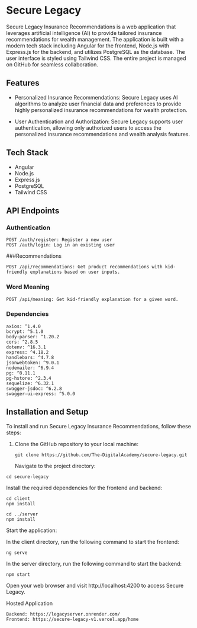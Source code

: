 # Secure Legacy 

Secure Legacy Insurance Recommendations is a web application that leverages artificial intelligence (AI) to provide tailored insurance recommendations for wealth management. The application is built with a modern tech stack including Angular for the frontend, Node.js with Express.js for the backend, and utilizes PostgreSQL as the database. The user interface is styled using Tailwind CSS. The entire project is managed on GitHub for seamless collaboration.

## Features

- Personalized Insurance Recommendations: Secure Legacy uses AI algorithms to analyze user financial data and preferences to provide highly personalized insurance recommendations for wealth protection.

- User Authentication and Authorization: Secure Legacy supports user authentication, allowing only authorized users to access the personalized insurance recommendations and wealth analysis features.

## Tech Stack

- Angular
- Node.js
- Express.js
- PostgreSQL
- Tailwind CSS

## API Endpoints

### Authentication
```
POST /auth/register: Register a new user
POST /auth/login: Log in an existing user
```

###Recommendations
```
POST /api/recommendations: Get product recommendations with kid-friendly explanations based on user inputs.
```

### Word Meaning
```
POST /api/meaning: Get kid-friendly explanation for a given word.
```

### Dependencies
```
axios: ^1.4.0
bcrypt: ^5.1.0
body-parser: ^1.20.2
cors: ^2.8.5
dotenv: ^16.3.1
express: ^4.18.2
handlebars: ^4.7.8
jsonwebtoken: ^9.0.1
nodemailer: ^6.9.4
pg: ^8.11.1
pg-hstore: ^2.3.4
sequelize: ^6.32.1
swagger-jsdoc: ^6.2.8
swagger-ui-express: ^5.0.0
```

## Installation and Setup

To install and run Secure Legacy Insurance Recommendations, follow these steps:

1. Clone the GitHub repository to your local machine:

   ```
   git clone https://github.com/The-DigitalAcademy/secure-legacy.git
   ```

   Navigate to the project directory:

```
cd secure-legacy

```
Install the required dependencies for the frontend and backend:

```
cd client
npm install
```

```
cd ../server
npm install
```

Start the application:

In the client directory, run the following command to start the frontend:

```
ng serve
```
In the server directory, run the following command to start the backend:
```
npm start
```
Open your web browser and visit http://localhost:4200 to access Secure Legacy.

Hosted Application
```
Backend: https://legacyserver.onrender.com/
Frontend: https://secure-legacy-v1.vercel.app/home
```
